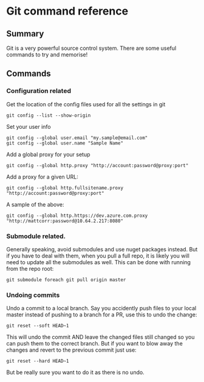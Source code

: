 # Git command reference

## Summary
Git is a very powerful source control system.
There are some useful commands to try and memorise!

## Commands

### Configuration related
Get the location of the config files used for all the settings in git
```
git config --list --show-origin
```

Set your user info
```git
git config --global user.email "my.sample@email.com"
git config --global user.name "Sample Name"
```

Add a global proxy for your setup
```
git config --global http.proxy "http://account:password@proxy:port"
```

Add a proxy for a given URL:
```
git config --global http.fullsitename.proxy "http://account:password@proxy:port"
```
A sample of the above:
```
git config --global http.https://dev.azure.com.proxy "http://mattcorr:password@10.64.2.217:8080"
```

### Submodule related.
Generally speaking, avoid submodules and use nuget packages instead. But if you have to deal with them, when you pull a full repo, it is likely you will need to update all the submodules as well. This can be done with running from the repo root:
```
git submodule foreach git pull origin master
```

### Undoing commits
Undo a commit to a local branch. Say you accidently push files to your local master instead of pushing to a branch for a PR, use this to undo the change:
```
git reset --soft HEAD~1
```
This will undo the commit AND leave the changed files still changed so you can push them to the correct branch.
But if you want to blow away the changes and revert to the previous commit just use:
 ```
git reset --hard HEAD~1
```
But be really sure you want to do it as there is no undo.